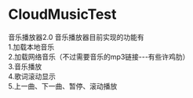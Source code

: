 # CloudMusicTest
音乐播放器2.0
音乐播放器目前实现的功能有
    <br>1.加载本地音乐
    <br>2.加载网络音乐（不过需要音乐的mp3链接---有些许鸡肋）
    <br>3.音乐播放
    <br>4.歌词滚动显示
    <br>5.上一曲、下一曲、暂停、滚动播放
